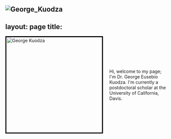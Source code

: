 ![George_Kuodza](https://github.com/user-attachments/assets/eabb07f8-fa85-4098-a91a-24fcee8c27b4)
---
layout: page
title: 
---

<div style="display: flex; align-items: center;">
  <img src="https://github.com/user-attachments/assets/eabb07f8-fa85-4098-a91a-24fcee8c27b4" alt="George Kuodza" style="width: 300px; height: 300px; margin-right: 20px; border: 3px solid #000;">
  <p>Hi, welcome to my page; I'm Dr. George Eusebio Kuodza. I'm currently a postdoctoral scholar at the University of California, Davis.</p>
</div>



